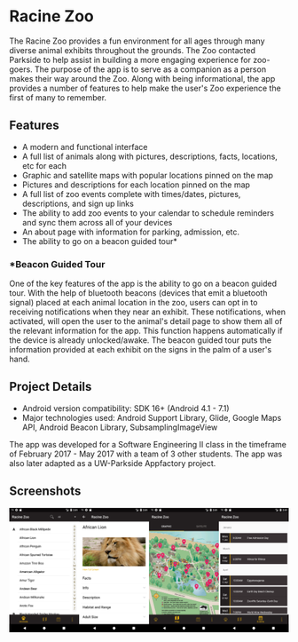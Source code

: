 # Racine Zoo

The Racine Zoo provides a fun environment for all ages through many diverse animal exhibits throughout the grounds. The Zoo contacted Parkside to help assist in building a more engaging experience for zoo-goers. The purpose of the app is to serve as a companion as a person makes their way around the Zoo. Along with being informational, the app provides a number of features to help make the user's Zoo experience the first of many to remember.

## Features

*   A modern and functional interface
*   A full list of animals along with pictures, descriptions, facts, locations, etc for each
*   Graphic and satellite maps with popular locations pinned on the map
*   Pictures and descriptions for each location pinned on the map
*   A full list of zoo events complete with times/dates, pictures, descriptions, and sign up links
*   The ability to add zoo events to your calendar to schedule reminders and sync them across all of your devices
*   An about page with information for parking, admission, etc.
*   The ability to go on a beacon guided tour*

### *Beacon Guided Tour

One of the key features of the app is the ability to go on a beacon guided tour. With the help of bluetooth beacons (devices that emit a bluetooth signal) placed at each animal location in the zoo, users can opt in to receiving notifications when they near an exhibit. These notifications, when activated, will open the user to the animal's detail page to show them all of the relevant information for the app. This function happens automatically if the device is already unlocked/awake. The beacon guided tour puts the information provided at each exhibit on the signs in the palm of a user's hand.

## Project Details

*   Android version compatibility: SDK 16+ (Android 4.1 - 7.1)
*   Major technologies used: Android Support Library, Glide, Google Maps API, Android Beacon Library, SubsamplingImageView

The app was developed for a Software Engineering II class in the timeframe of February 2017 - May 2017 with a team of 3 other students. The app was also later adapted as a UW-Parkside Appfactory project.

## Screenshots

![Screenshots](/docs/screenshot.png)


